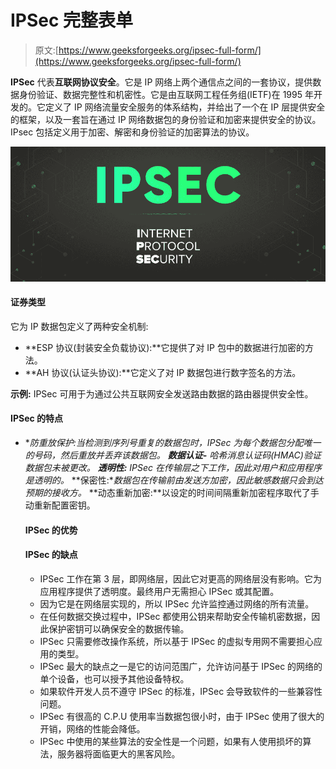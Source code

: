 # IPSec 完整表单

> 原文:[https://www.geeksforgeeks.org/ipsec-full-form/](https://www.geeksforgeeks.org/ipsec-full-form/)

**IPSec** 代表**互联网协议安全**。它是 IP 网络上两个通信点之间的一套协议，提供数据身份验证、数据完整性和机密性。它是由互联网工程任务组(IETF)在 1995 年开发的。它定义了 IP 网络流量安全服务的体系结构，并给出了一个在 IP 层提供安全的框架，以及一套旨在通过 IP 网络数据包的身份验证和加密来提供安全的协议。IPsec 包括定义用于加密、解密和身份验证的加密算法的协议。

![IPSEC-Full-Form](img/cbd928d4f28844a810dd5ca10529dfb9.png)

#### 证券类型

它为 IP 数据包定义了两种安全机制:

*   **ESP 协议(封装安全负载协议):**它提供了对 IP 包中的数据进行加密的方法。
*   **AH 协议(认证头协议):**它定义了对 IP 数据包进行数字签名的方法。

**示例:** IPSec 可用于为通过公共互联网安全发送路由数据的路由器提供安全性。

#### IPSec 的特点

*   **防重放保护:**当检测到序列号重复的数据包时，IPSec 为每个数据包分配唯一的号码，然后重放并丢弃该数据包。*   **数据认证-** 哈希消息认证码(HMAC)验证数据包未被更改。*   **透明性:** IPSec 在传输层之下工作，因此对用户和应用程序是透明的。*   **保密性:**数据包在传输前由发送方加密，因此敏感数据只会到达预期的接收方。*   **动态重新加密:**以设定的时间间隔重新加密程序取代了手动重新配置密钥。

    #### IPSec 的优势

    #### IPSec 的缺点

    *   IPSec 工作在第 3 层，即网络层，因此它对更高的网络层没有影响。它为应用程序提供了透明度。最终用户无需担心 IPSec 或其配置。
    *   因为它是在网络层实现的，所以 IPSec 允许监控通过网络的所有流量。
    *   在任何数据交换过程中，IPSec 都使用公钥来帮助安全传输机密数据，因此保护密钥可以确保安全的数据传输。
    *   IPSec 只需要修改操作系统，所以基于 IPSec 的虚拟专用网不需要担心应用的类型。
    *   IPSec 最大的缺点之一是它的访问范围广，允许访问基于 IPSec 的网络的单个设备，也可以授予其他设备特权。
    *   如果软件开发人员不遵守 IPSec 的标准，IPSec 会导致软件的一些兼容性问题。
    *   IPSec 有很高的 C.P.U 使用率当数据包很小时，由于 IPSec 使用了很大的开销，网络的性能会降低。
    *   IPSec 中使用的某些算法的安全性是一个问题，如果有人使用损坏的算法，服务器将面临更大的黑客风险。